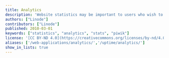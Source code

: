 ```yaml
---
title: Analytics
description: 'Website statistics may be important to users who wish to track specific information regarding demographics or page hits. These guides will help you install statistics software to help you analyze website traffic.'
authors: ["Linode"]
contributors: ["Linode"]
published: 2010-03-01
keywords: ["statistics", "analytics", "stats", "piwik"]
license: '[CC BY-ND 4.0](https://creativecommons.org/licenses/by-nd/4.0)'
aliases: ['/web-applications/analytics/','/uptime/analytics/']
show_in_lists: true
---
```



